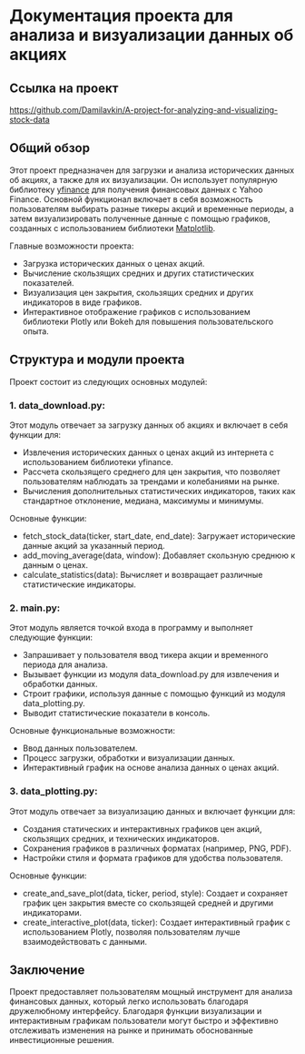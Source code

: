 # Документация проекта для анализа и визуализации данных об акциях

## Ссылка на проект
https://github.com/Damilavkin/A-project-for-analyzing-and-visualizing-stock-data

## Общий обзор

Этот проект предназначен для загрузки и анализа исторических данных об акциях, а также для их визуализации. Он использует популярную библиотеку [yfinance](https://pypi.org/project/yfinance/) для получения финансовых данных с Yahoo Finance. Основной функционал включает в себя возможность пользователям выбирать разные тикеры акций и временные периоды, а затем визуализировать полученные данные с помощью графиков, созданных с использованием библиотеки [Matplotlib](https://matplotlib.org/).

Главные возможности проекта:
- Загрузка исторических данных о ценах акций.
- Вычисление скользящих средних и других статистических показателей.
- Визуализация цен закрытия, скользящих средних и других индикаторов в виде графиков.
- Интерактивное отображение графиков с использованием библиотеки Plotly или Bokeh для повышения пользовательского опыта.

## Структура и модули проекта

Проект состоит из следующих основных модулей:

### 1. data_download.py:

Этот модуль отвечает за загрузку данных об акциях и включает в себя функции для:

- Извлечения исторических данных о ценах акций из интернета с использованием библиотеки yfinance.
- Рассчета скользящего среднего для цен закрытия, что позволяет пользователям наблюдать за трендами и колебаниями на рынке.
- Вычисления дополнительных статистических индикаторов, таких как стандартное отклонение, медиана, максимумы и минимумы.

Основные функции:
- fetch_stock_data(ticker, start_date, end_date): Загружает исторические данные акций за указанный период.
- add_moving_average(data, window): Добавляет скользную среднюю к данным о ценах.
- calculate_statistics(data): Вычисляет и возвращает различные статистические индикаторы.

### 2. main.py:

Этот модуль является точкой входа в программу и выполняет следующие функции:

- Запрашивает у пользователя ввод тикера акции и временного периода для анализа.
- Вызывает функции из модуля data_download.py для извлечения и обработки данных.
- Строит графики, используя данные с помощью функций из модуля data_plotting.py.
- Выводит статистические показатели в консоль.

Основные функциональные возможности:
- Ввод данных пользователем.
- Процесс загрузки, обработки и визуализации данных.
- Интерактивный график на основе анализа данных о ценах акций.

### 3. data_plotting.py:

Этот модуль отвечает за визуализацию данных и включает функции для:

- Создания статических и интерактивных графиков цен акций, скользящих средних, и технических индикаторов.
- Сохранения графиков в различных форматах (например, PNG, PDF).
- Настройки стиля и формата графиков для удобства пользователя.

Основные функции:
- create_and_save_plot(data, ticker, period, style): Создает и сохраняет график цен закрытия вместе со скользящей средней и другими индикаторами.
- create_interactive_plot(data, ticker): Создает интерактивный график с использованием Plotly, позволяя пользователям лучше взаимодействовать с данными.

## Заключение

Проект предоставляет пользователям мощный инструмент для анализа финансовых данных, который легко использовать благодаря дружелюбному интерфейсу. Благодаря функции визуализации и интерактивным графикам пользователи могут быстро и эффективно отслеживать изменения на рынке и принимать обоснованные инвестиционные решения.